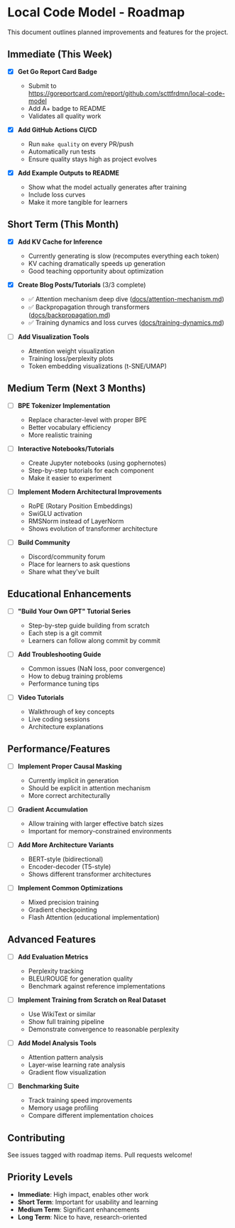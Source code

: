 # Local Code Model - Roadmap

This document outlines planned improvements and features for the project.

## Immediate (This Week)

- [x] **Get Go Report Card Badge**
  - Submit to https://goreportcard.com/report/github.com/scttfrdmn/local-code-model
  - Add A+ badge to README
  - Validates all quality work

- [x] **Add GitHub Actions CI/CD**
  - Run `make quality` on every PR/push
  - Automatically run tests
  - Ensure quality stays high as project evolves

- [x] **Add Example Outputs to README**
  - Show what the model actually generates after training
  - Include loss curves
  - Make it more tangible for learners

## Short Term (This Month)

- [x] **Add KV Cache for Inference**
  - Currently generating is slow (recomputes everything each token)
  - KV caching dramatically speeds up generation
  - Good teaching opportunity about optimization

- [x] **Create Blog Posts/Tutorials** (3/3 complete)
  - ✅ Attention mechanism deep dive ([docs/attention-mechanism.md](docs/attention-mechanism.md))
  - ✅ Backpropagation through transformers ([docs/backpropagation.md](docs/backpropagation.md))
  - ✅ Training dynamics and loss curves ([docs/training-dynamics.md](docs/training-dynamics.md))

- [ ] **Add Visualization Tools**
  - Attention weight visualization
  - Training loss/perplexity plots
  - Token embedding visualizations (t-SNE/UMAP)

## Medium Term (Next 3 Months)

- [ ] **BPE Tokenizer Implementation**
  - Replace character-level with proper BPE
  - Better vocabulary efficiency
  - More realistic training

- [ ] **Interactive Notebooks/Tutorials**
  - Create Jupyter notebooks (using gophernotes)
  - Step-by-step tutorials for each component
  - Make it easier to experiment

- [ ] **Implement Modern Architectural Improvements**
  - RoPE (Rotary Position Embeddings)
  - SwiGLU activation
  - RMSNorm instead of LayerNorm
  - Shows evolution of transformer architecture

- [ ] **Build Community**
  - Discord/community forum
  - Place for learners to ask questions
  - Share what they've built

## Educational Enhancements

- [ ] **"Build Your Own GPT" Tutorial Series**
  - Step-by-step guide building from scratch
  - Each step is a git commit
  - Learners can follow along commit by commit

- [ ] **Add Troubleshooting Guide**
  - Common issues (NaN loss, poor convergence)
  - How to debug training problems
  - Performance tuning tips

- [ ] **Video Tutorials**
  - Walkthrough of key concepts
  - Live coding sessions
  - Architecture explanations

## Performance/Features

- [ ] **Implement Proper Causal Masking**
  - Currently implicit in generation
  - Should be explicit in attention mechanism
  - More correct architecturally

- [ ] **Gradient Accumulation**
  - Allow training with larger effective batch sizes
  - Important for memory-constrained environments

- [ ] **Add More Architecture Variants**
  - BERT-style (bidirectional)
  - Encoder-decoder (T5-style)
  - Shows different transformer architectures

- [ ] **Implement Common Optimizations**
  - Mixed precision training
  - Gradient checkpointing
  - Flash Attention (educational implementation)

## Advanced Features

- [ ] **Add Evaluation Metrics**
  - Perplexity tracking
  - BLEU/ROUGE for generation quality
  - Benchmark against reference implementations

- [ ] **Implement Training from Scratch on Real Dataset**
  - Use WikiText or similar
  - Show full training pipeline
  - Demonstrate convergence to reasonable perplexity

- [ ] **Add Model Analysis Tools**
  - Attention pattern analysis
  - Layer-wise learning rate analysis
  - Gradient flow visualization

- [ ] **Benchmarking Suite**
  - Track training speed improvements
  - Memory usage profiling
  - Compare different implementation choices

## Contributing

See issues tagged with roadmap items. Pull requests welcome!

## Priority Levels

- **Immediate**: High impact, enables other work
- **Short Term**: Important for usability and learning
- **Medium Term**: Significant enhancements
- **Long Term**: Nice to have, research-oriented
